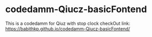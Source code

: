 # codedamm-Qiucz-basicFontend
This is a codedamm for Qiuz with stop clock
checkOut link: https://babithkp.github.io/codedamm-Qiucz-basicFontend/
